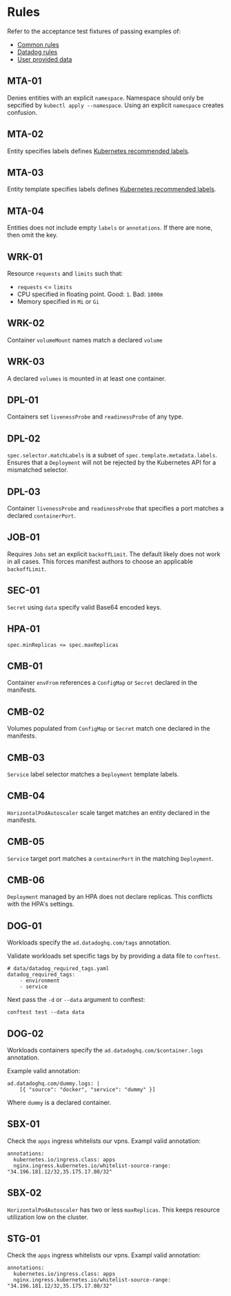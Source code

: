 # Rules

Refer to the acceptance test fixtures of passing examples of:

- [Common rules](test/fixtures/pass)
- [Datadog rules](test/fixtures/datadog)
- [User provided data](test/fixtures/data)

## MTA-01

Denies entities with an explicit `namespace`. Namespace should only be
sepcified by `kubectl apply --namespace`. Using an explicit
`namespace` creates confusion.

## MTA-02

Entity specifies labels defines [Kubernetes recommended
labels][labels].

## MTA-03

Entity template specifies labels defines [Kubernetes recommended
labels][labels].

## MTA-04

Entities does not include empty `labels` or `annotations`. If there
are none, then omit the key.

## WRK-01

Resource `requests` and `limits` such that:

- `requests` <= `limits`
- CPU specified in floating point. Good: `1`. Bad: `1000m`
- Memory specified in `Mi` or `Gi`

## WRK-02

Container `volumeMount` names match a declared `volume`

## WRK-03

A declared `volumes` is mounted in at least one container.

## DPL-01

Containers set `livenessProbe` and `readinessProbe` of any type.

## DPL-02

`spec.selector.matchLabels` is a subset of
`spec.template.metadata.labels`. Ensures that a `Deployment` will not
be rejected by the Kubernetes API for a mismatched selector.

## DPL-03

Container `livenessProbe` and `readinessProbe` that specifies a port
matches a declared `containerPort`.

## JOB-01

Requires `Jobs` set an explicit `backoffLimit`. The default likely
does not work in all cases. This forces manifest authors to choose an
applicable `backoffLimit`.

## SEC-01

`Secret` using `data` specify valid Base64 encoded keys.

## HPA-01

`spec.minReplicas <= spec.maxReplicas`

## CMB-01

Container `envFrom` references a `ConfigMap` or `Secret` declared in
the manifests.

## CMB-02

Volumes populated from `ConfigMap` or `Secret` match one declared in
the manifests.

## CMB-03

`Service` label selector matches a `Deployment` template labels.

## CMB-04

`HorizontalPodAutoscaler` scale target matches an entity declared in
the manifests.

## CMB-05

`Service` target port matches a `containerPort` in the matching
`Deployment`.

## CMB-06

`Deployment` managed by an HPA does not declare replicas. This
conflicts with the HPA's settings.

## DOG-01

Workloads specify the `ad.datadoghq.com/tags` annotation.

Validate workloads set specific tags by by providing a data file to
`conftest`.

```
# data/datadog_required_tags.yaml
datadog_required_tags:
	- environment
	- service
```

Next pass the `-d` or `--data` argument to conftest:

```
conftest test --data data
```

## DOG-02

Workloads containers specify the `ad.datadoghq.com/$container.logs` annotation.

Example valid annotation:

```
ad.datadoghq.com/dummy.logs: |
	[{ "source": "docker", "service": "dummy" }]
```

Where `dummy` is a declared container.

## SBX-01

Check the `apps` ingress whitelists our vpns. Exampl valid annotation:

```
annotations:
  kubernetes.io/ingress.class: apps
  nginx.ingress.kubernetes.io/whitelist-source-range: "34.196.181.12/32,35.175.17.80/32"
```

## SBX-02

`HorizontalPodAutoscaler` has two or less `maxReplicas`. This keeps
resource utilization low on the cluster.

## STG-01

Check the `apps` ingress whitelists our vpns. Exampl valid annotation:

```
annotations:
  kubernetes.io/ingress.class: apps
  nginx.ingress.kubernetes.io/whitelist-source-range: "34.196.181.12/32,35.175.17.80/32"
```

[labels]: https://kubernetes.io/docs/concepts/overview/working-with-objects/common-labels/#labels
